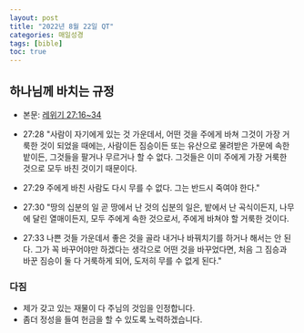 ```yaml
---
layout: post
title: "2022년 8월 22일 QT"
categories: 매일성경
tags: [bible]
toc: true
---
```


## 하나님께 바치는 규정
- 본문: [레위기 27:16~34](https://www.bskorea.or.kr/bible/korbibReadpage.php?version=SAENEW&book=lev&chap=27&sec=16&cVersion=&fontSize=15px&fontWeight=normal#focus)

- 27:28 "사람이 자기에게 있는 것 가운데서, 어떤 것을 주에게 바쳐 그것이 가장 거룩한 것이 되었을 때에는, 사람이든 짐승이든 또는 유산으로 물려받은 가문에 속한 밭이든, 그것들을 팔거나 무르거나 할 수 없다. 그것들은 이미 주에게 가장 거룩한 것으로 모두 바친 것이기 때문이다.
- 27:29 주에게 바친 사람도 다시 무를 수 없다. 그는 반드시 죽여야 한다."
- 27:30 "땅의 십분의 일 곧 땅에서 난 것의 십분의 일은, 밭에서 난 곡식이든지, 나무에 달린 열매이든지, 모두 주에게 속한 것으로서, 주에게 바쳐야 할 거룩한 것이다.
- 27:33 나쁜 것들 가운데서 좋은 것을 골라 내거나 바꿔치기를 하거나 해서는 안 된다. 그가 꼭 바꾸어야만 하겠다는 생각으로 어떤 것을 바꾸었다면, 처음 그 짐승과 바꾼 짐승이 둘 다 거룩하게 되어, 도저히 무를 수 없게 된다."

### 다짐
- 제가 갖고 있는 재물이 다 주님의 것임을 인정합니다.
- 좀더 정성을 들여 헌금을 할 수 있도록 노력하겠습니다.
